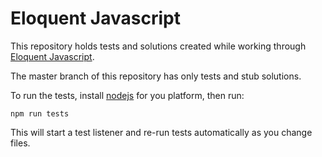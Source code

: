 # Eloquent Javascript

This repository holds tests and solutions created while working
through [Eloquent Javascript][].

The master branch of this repository has only tests and stub
solutions.

To run the tests, install [nodejs][] for you platform, then run:

    npm run tests

This will start a test listener and re-run tests automatically as you
change files.

[nodejs]: https://nodejs.org/
[Eloquent Javascript]: http://eloquentjavascript.net/
